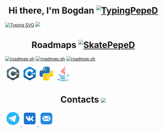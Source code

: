 <!--
**MazurBogdan7/MazurBogdan7** is a ✨ _special_ ✨ repository because its `README.md` (this file) appears on your GitHub profile.

Here are some ideas to get you started:

- 🔭 I’m currently working on ...
- 🌱 I’m currently learning ...
- 👯 I’m looking to collaborate on ...
- 🤔 I’m looking for help with ...
- 💬 Ask me about ...
- 📫 How to reach me: ...
- 😄 Pronouns: ...
- ⚡ Fun fact: ...
-->
<h1 align="center">Hi there, I'm Bogdan
<a href="https://emoji.gg/emoji/4014-typingpeped"><img src="https://cdn3.emoji.gg/emojis/4014-typingpeped.gif" width="64px" height="64px" alt="TypingPepeD"></a></h1>
<a href="https://git.io/typing-svg"><img src="https://readme-typing-svg.demolab.com?font=Fira+Code&pause=1000&width=435&lines=A+BEGINNER+HARD+BACKENDER" alt="Typing SVG" /></a>
<img src="https://github.com/MazurBogdan7/github-stats-terminal-style-MazurB/blob/master/github_stats.svg"/>

<p>
<h1 align="center">Roadmaps
<a href="https://emoji.gg/emoji/8600-skatepeped"><img src="https://cdn3.emoji.gg/emojis/8600-skatepeped.gif" width="64px" height="64px" alt="SkatePepeD"/></h1>
<a href="https://roadmap.sh"><img src="https://api.roadmap.sh/v1-badge/tall/64b2c52e5f038d81eeb73b91?variant=dark&roadmaps=docker%2Cspring-boot%2Csoftware-architect" alt="roadmap.sh"/></a>
<a href="https://roadmap.sh"><img src="https://api.roadmap.sh/v1-badge/tall/64b2c52e5f038d81eeb73b91?variant=dark&roadmaps=backend%2Cjava%2Cpython" alt="roadmap.sh"/></a>
<a href="https://roadmap.sh"><img src="https://api.roadmap.sh/v1-badge/tall/64b2c52e5f038d81eeb73b91?variant=dark&roadmaps=cyber-security%2Cai-data-scientist%2Cgame-developer" alt="roadmap.sh"/></a>
</p>
  
<p>
  <img src="icons8-c-sharp-logo.svg" width="50" height="50"/>
  <img src="icons8-c++.svg" width="50" height="50"/>
  <img src="python-svgrepo-com.svg" width="50" height="50"/>
  <img src="Java.svg" width="50" height="50"/>
</p>

<h1 align="center">Contacts
<img src="https://emoji.discadia.com/emojis/6479c4b9-ada7-436b-bd88-0df792a3b872.png" height="32"/></h1>
<p>
  <a href="https://t.me/MazurB2">
    <img src="icons8-telegram.svg" width="50" height="50"/>
  </a>
  <a href="https://vk.com/bagdanmazur">
    <img src="icons8-vk.svg" width="50" height="50"/>
  </a>
  <a href="mailto:MazurB2777@yandex.ru">
    <img src="icons8-mail.svg" width="50" height="50"/>
  </a>
</p>
